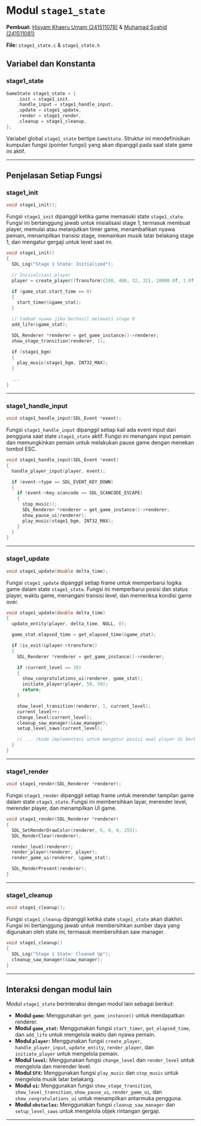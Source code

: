 # Modul `stage1_state`

**Pembuat:** [Hisyam Khaeru Umam (241511078)](https://github.com/Umeem26) & [Muhamad Syahid (241511081)](https://github.com/muhamadSyahid)

**File:** `stage1_state.c` & `stage1_state.h`

## Variabel dan Konstanta

### **stage1_state**

```c
GameState stage1_state = {
    .init = stage1_init,
    .handle_input = stage1_handle_input,
    .update = stage1_update,
    .render = stage1_render,
    .cleanup = stage1_cleanup,
};
```

Variabel global `stage1_state` bertipe `GameState`. Struktur ini mendefinisikan kumpulan fungsi (pointer fungsi) yang akan dipanggil pada saat state game ini aktif.

---

## Penjelasan Setiap Fungsi

### **stage1_init**

```c title="stage1_state.h"
void stage1_init();
```

Fungsi `stage1_init` dipanggil ketika game memasuki state `stage1_state`. Fungsi ini bertanggung jawab untuk inisialisasi stage 1, termasuk membuat player, memulai atau melanjutkan timer game, menambahkan nyawa pemain, menampilkan transisi stage, memainkan musik latar belakang stage 1, dan mengatur gergaji untuk level saat ini.

```c title="stage1_state.c"
void stage1_init()
{
  SDL_Log("Stage 1 State: Initialized");

  // Inisialisasi player
  player = create_player((Transform){100, 400, 32, 32}, 10000.0f, 1.0f, 1);

  if (game_stat.start_time == 0)
  {
    start_timer(&game_stat);
  }

  // tambah nyawa jika berhasil melewati stage 0
  add_life(&game_stat);

  SDL_Renderer *renderer = get_game_instance()->renderer;
  show_stage_transition(renderer, 1);

  if (stage1_bgm)
  {
    play_music(stage1_bgm, INT32_MAX);
  }

  ...
}
```

---

### **stage1_handle_input**

```c title="stage1_state.h"
void stage1_handle_input(SDL_Event *event);
```

Fungsi `stage1_handle_input` dipanggil setiap kali ada event input dari pengguna saat state `stage1_state` aktif. Fungsi ini menangani input pemain dan memungkinkan pemain untuk melakukan pause game dengan menekan tombol ESC.

```c title="stage1_state.c"
void stage1_handle_input(SDL_Event *event)
{
  handle_player_input(player, event);

  if (event->type == SDL_EVENT_KEY_DOWN)
  {
    if (event->key.scancode == SDL_SCANCODE_ESCAPE)
    {
      stop_music();
      SDL_Renderer *renderer = get_game_instance()->renderer;
      show_pause_ui(renderer);
      play_music(stage1_bgm, INT32_MAX);
    }
  }
}
```

---

### **stage1_update**

```c title="stage1_state.h"
void stage1_update(double delta_time);
```

Fungsi `stage1_update` dipanggil setiap frame untuk memperbarui logika game dalam state `stage1_state`. Fungsi ini memperbarui posisi dan status player, waktu game, menangani transisi level, dan memeriksa kondisi game over.

```c title="stage1_state.c"
void stage1_update(double delta_time)
{
  update_entity(player, delta_time, NULL, 0);

  game_stat.elapsed_time = get_elapsed_time(&game_stat);

  if (is_exit(&player->transform))
  {
    SDL_Renderer *renderer = get_game_instance()->renderer;

    if (current_level == 10)
    {
      show_congratulations_ui(renderer, game_stat);
      initiate_player(player, 50, 50);
      return;
    }

    show_level_transition(renderer, 1, current_level);
    current_level++;
    change_level(current_level);
    cleanup_saw_manager(&saw_manager);
    setup_level_saws(current_level);

    // ... (kode implementasi untuk mengatur posisi awal player di berbagai level)
  }
}
```

---

### **stage1_render**

```c title="stage1_state.h"
void stage1_render(SDL_Renderer *renderer);
```

Fungsi `stage1_render` dipanggil setiap frame untuk merender tampilan game dalam state `stage1_state`. Fungsi ini membersihkan layar, merender level, merender player, dan menampilkan UI game.

```c title="stage1_state.c"
void stage1_render(SDL_Renderer *renderer)
{
  SDL_SetRenderDrawColor(renderer, 0, 0, 0, 255);
  SDL_RenderClear(renderer);

  render_level(renderer);
  render_player(renderer, player);
  render_game_ui(renderer, &game_stat);

  SDL_RenderPresent(renderer);
}
```

---

### **stage1_cleanup**

```c title="stage1_state.h"
void stage1_cleanup();
```

Fungsi `stage1_cleanup` dipanggil ketika state `stage1_state` akan diakhiri. Fungsi ini bertanggung jawab untuk membersihkan sumber daya yang digunakan oleh state ini, termasuk membersihkan saw manager.

```c title="stage1_state.c"
void stage1_cleanup()
{
  SDL_Log("Stage 1 State: Cleaned Up");
  cleanup_saw_manager(&saw_manager);
}
```

---

## Interaksi dengan modul lain

Modul `stage1_state` berinteraksi dengan modul lain sebagai berikut:

* **Modul `game`:** Menggunakan `get_game_instance()` untuk mendapatkan renderer.
* **Modul `game_stat`:** Menggunakan fungsi `start_timer`, `get_elapsed_time`, dan `add_life` untuk mengelola waktu dan nyawa pemain.
* **Modul `player`:** Menggunakan fungsi `create_player`, `handle_player_input`, `update_entity`, `render_player`, dan `initiate_player` untuk mengelola pemain.
* **Modul `level`:** Menggunakan fungsi `change_level` dan `render_level` untuk mengelola dan merender level.
* **Modul `SFX`:** Menggunakan fungsi `play_music` dan `stop_music` untuk mengelola musik latar belakang.
* **Modul `ui`:** Menggunakan fungsi `show_stage_transition`, `show_level_transition`, `show_pause_ui`, `render_game_ui`, dan `show_congratulations_ui` untuk menampilkan antarmuka pengguna.
* **Modul `obstacles`:** Menggunakan fungsi `cleanup_saw_manager` dan `setup_level_saws` untuk mengelola objek rintangan gergaji.

---
